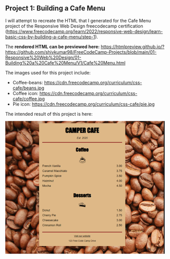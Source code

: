 ## Project 1: Building a Cafe Menu 

I will attempt to recreate the HTML that I generated for the Cafe Menu project of the Responsive Web Design freecodecamp certification (https://www.freecodecamp.org/learn/2022/responsive-web-design/learn-basic-css-by-building-a-cafe-menu/step-1). 

The **rendered HTML can be previewed here:** https://htmlpreview.github.io/?https://github.com/shivkumar98/FreeCodeCamp-Projects/blob/main/01-Responsive%20Web%20Design/01-Building%20a%20Cafe%20Menu/V1/Cafe%20Menu.html

The images used for this project include:
* Coffee-beans: https://cdn.freecodecamp.org/curriculum/css-cafe/beans.jpg
* Coffee icon: https://cdn.freecodecamp.org/curriculum/css-cafe/coffee.jpg
* Pie icon: https://cdn.freecodecamp.org/curriculum/css-cafe/pie.jpg

The intended result of this project is here:

![title](Images/screenshot.PNG)

